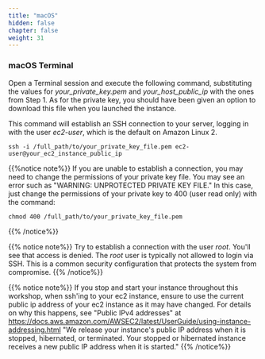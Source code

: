 ```yaml
---
title: "macOS"
hidden: false
chapter: false
weight: 31
---
```


### macOS Terminal
Open a Terminal session and execute the following command, substituting the values
for _your_private_key.pem_ and _your_host_public_ip_ with the ones from Step 1. As for 
the private key, you should have been given an option to download this file when
you launched the instance.

This command will establish an SSH connection to your server, logging in with the user
_ec2-user_, which is the default on Amazon Linux 2. 


```
ssh -i /full_path/to/your_private_key_file.pem ec2-user@your_ec2_instance_public_ip
```

{{%notice note%}}
If you are unable to establish a connection, you may need to change the permissions
of your private key file. You may see an error such as "WARNING: UNPROTECTED PRIVATE KEY FILE." 
In this case, just change the permissions of your private key to 400 (user read only) 
with the command:
```commandline
chmod 400 /full_path/to/your_private_key_file.pem
```
{{% /notice%}}

{{% notice note%}}
Try to establish a connection with the user _root_. You'll see that access is denied.
The _root_ user is typically not allowed to login via SSH. This is a common security
configuration that protects the system from compromise.
{{% /notice%}}


{{% notice note%}}
If you stop and start your instance throughout this workshop, when ssh'ing to your ec2 instance, ensure to use the current public ip address of your ec2 instance as it may have changed.
For details on why this happens, see "Public IPv4 addresses" at https://docs.aws.amazon.com/AWSEC2/latest/UserGuide/using-instance-addressing.html 
"We release your instance's public IP address when it is stopped, hibernated, or terminated. Your stopped or hibernated instance receives a new public IP address when it is started."
{{% /notice%}}
